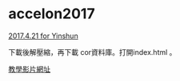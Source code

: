 # accelon2017

[2017.4.21 for Yinshun](http://ya.ksana.tw/yinshun/release/yinshun20170421.zip)

下載後解壓縮，再下載 cor資料庫。打開index.html 。

[教學影片網址](https://www.youtube.com/channel/UCKcE504qtlZ4Q8xbyGdZ0iA)
